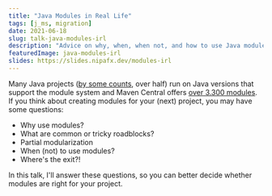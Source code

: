 ```yaml
---
title: "Java Modules in Real Life"
tags: [j_ms, migration]
date: 2021-06-18
slug: talk-java-modules-irl
description: "Advice on why, when, when not, and how to use Java modules in real life for your projects"
featuredImage: java-modules-irl
slides: https://slides.nipafx.dev/modules-irl
---
```


Many Java projects ([by some counts](https://snyk.io/jvm-ecosystem-report-2021/), over half) run on Java versions that support the module system and Maven Central offers [over 3.300 modules](https://github.com/sormuras/modules/blob/main/com.github.sormuras.modules/com/github/sormuras/modules/modules.properties).
If you think about creating modules for your (next) project, you may have some questions:

* Why use modules?
* What are common or tricky roadblocks?
* Partial modularization
* When (not) to use modules?
* Where's the exit?!

In this talk, I'll answer these questions, so you can better decide whether modules are right for your project.
